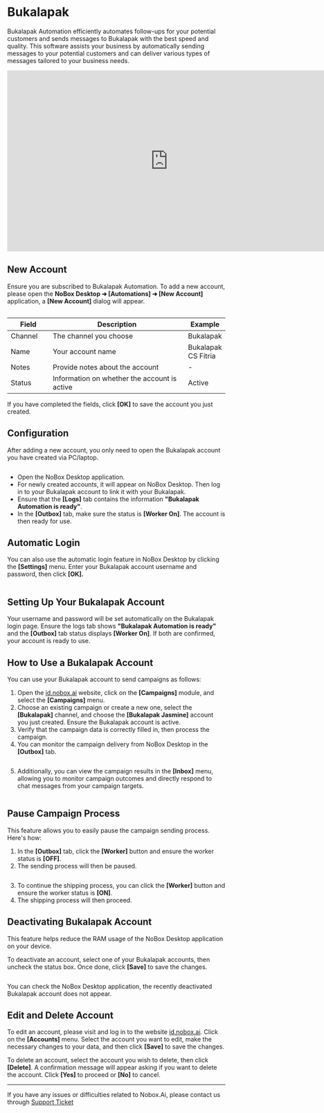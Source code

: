 # Bukalapak

Bukalapak Automation efficiently automates follow-ups for your potential customers and sends messages to Bukalapak with the best speed and quality. This software assists your business by automatically sending messages to your potential customers and can deliver various types of messages tailored to your business needs.

<iframe width="742" height="418" src="https://www.youtube.com/embed/p3Hj9Kipzsg/" title="01. Instalasi NoBox Desktop" frameborder="0" allow="accelerometer; autoplay; clipboard-write; encrypted-media; gyroscope; picture-in-picture; web-share" referrerpolicy="strict-origin-when-cross-origin" allowfullscreen></iframe>

## **New Account**

Ensure you are subscribed to Bukalapak Automation. To add a new account, please open the **NoBox Desktop ➔ \[Automations] ➔ \[New Account]** application, a **\[New Account]** dialog will appear.

<figure><img src="../.gitbook/assets/Account Bukalapak.png" alt=""><figcaption></figcaption></figure>

<table><thead><tr><th width="86.4000244140625">Field</th><th width="352.4000244140625">Description</th><th>Example</th></tr></thead><tbody><tr><td>Channel</td><td>The channel you choose</td><td>Bukalapak</td></tr><tr><td>Name</td><td>Your account name</td><td>Bukalapak CS Fitria</td></tr><tr><td>Notes</td><td>Provide notes about the account</td><td>-</td></tr><tr><td>Status</td><td>Information on whether the account is active</td><td>Active</td></tr></tbody></table>

If you have completed the fields, click **\[OK]** to save the account you just created.

## **Configuration**

After adding a new account, you only need to open the Bukalapak account you have created via PC/laptop.

<figure><img src="../.gitbook/assets/Login Bukalapak.png" alt=""><figcaption></figcaption></figure>

- Open the NoBox Desktop application.
- For newly created accounts, it will appear on NoBox Desktop. Then log in to your Bukalapak account to link it with your Bukalapak.
- Ensure that the **\[Logs]** tab contains the information **"Bukalapak Automation is ready"**.
- In the **\[Outbox]** tab, make sure the status is **\[Worker On]**. The account is then ready for use.

## **Automatic Login**

You can also use the automatic login feature in NoBox Desktop by clicking the **\[Settings]** menu. Enter your Bukalapak account username and password, then click **\[OK].**

<figure><img src="../.gitbook/assets/Auto Login Bukalapak.png" alt=""><figcaption></figcaption></figure>

## **Setting Up Your Bukalapak Account**

Your username and password will be set automatically on the Bukalapak login page. Ensure the logs tab shows **"Bukalapak Automation is ready"** and the **\[Outbox]** tab status displays **\[Worker On]**. If both are confirmed, your account is ready to use.

## **How to Use a Bukalapak Account**

You can use your Bukalapak account to send campaigns as follows:

1. Open the [id.nobox.ai](https://id.nobox.ai/) website, click on the **\[Campaigns]** module, and select the **\[Campaigns]** menu.
2. Choose an existing campaign or create a new one, select the **\[Bukalapak]** channel, and choose the **\[Bukalapak Jasmine]** account you just created. Ensure the Bukalapak account is active.
3. Verify that the campaign data is correctly filled in, then process the campaign.
4. You can monitor the campaign delivery from NoBox Desktop in the **\[Outbox]** tab.

<figure><img src="../.gitbook/assets/Outbox Bukalapak.png" alt=""><figcaption></figcaption></figure>

5. Additionally, you can view the campaign results in the **\[Inbox]** menu, allowing you to monitor campaign outcomes and directly respond to chat messages from your campaign targets.

<figure><img src="../.gitbook/assets/Inbox Bukalapak.png" alt=""><figcaption></figcaption></figure>

## **Pause Campaign Process**

This feature allows you to easily pause the campaign sending process. Here's how:

1. In the **\[Outbox]** tab, click the **\[Worker]** button and ensure the worker status is **\[OFF]**.
2. The sending process will then be paused.

<figure><img src="../.gitbook/assets/Jeda Bukalapak.png" alt=""><figcaption></figcaption></figure>

3. To continue the shipping process, you can click the **\[Worker]** button and ensure the worker status is **\[ON]**.
4. The shipping process will then proceed.

## **Deactivating Bukalapak Account**

This feature helps reduce the RAM usage of the NoBox Desktop application on your device.

To deactivate an account, select one of your Bukalapak accounts, then uncheck the status box. Once done, click **\[Save]** to save the changes.

<figure><img src="../.gitbook/assets/Nonaktif Bukalapak.png" alt=""><figcaption></figcaption></figure>

You can check the NoBox Desktop application, the recently deactivated Bukalapak account does not appear.

## **Edit and Delete Account**

To edit an account, please visit and log in to the website [id.nobox.ai](https://id.nobox.ai/). Click on the **\[Accounts]** menu. Select the account you want to edit, make the necessary changes to your data, and then click **\[Save]** to save the changes.

To delete an account, select the account you wish to delete, then click **\[Delete]**. A confirmation message will appear asking if you want to delete the account. Click **\[Yes]** to proceed or **\[No]** to cancel.

---

If you have any issues or difficulties related to Nobox.Ai, please contact us through [Support Ticket](https://crm.nobox.ai/clients/tickets)
